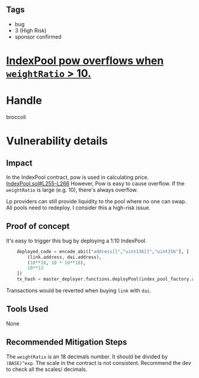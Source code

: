 ## Tags

- bug
- 3 (High Risk)
- sponsor confirmed

# [IndexPool pow overflows when `weightRatio` > 10.](https://github.com/code-423n4/2021-09-sushitrident-findings/issues/28) 

# Handle

broccoli


# Vulnerability details

## Impact

In the IndexPool contract, pow is used in calculating price. [IndexPool.sol#L255-L266](https://github.com/sushiswap/trident/blob/9130b10efaf9c653d74dc7a65bde788ec4b354b5/contracts/pool/IndexPool.sol#L255-L266)
However, Pow is easy to cause overflow. If the `weightRatio` is large (e.g. 10), there's always overflow.

Lp providers can still provide liquidity to the pool where no one can swap. All pools need to redeploy. I consider this a high-risk issue.


## Proof of concept

It's easy to trigger this bug by deploying a 1:10 IndexPool.

```python
    deployed_code = encode_abi(["address[]","uint136[]","uint256"], [
        (link.address, dai.address),
        (10**18, 10 * 10**18),
        10**13
    ])
    tx_hash = master_deployer.functions.deployPool(index_pool_factory.address, deployed_code).transact()
```

Transactions would be reverted when buying `link` with `dai`.
## Tools Used

None

## Recommended Mitigation Steps

The `weightRatio` is an 18 decimals number. It should be divided by `(BASE)^exp`. The scale in the contract is not consistent. Recommend the dev to check all the scales/ decimals.


